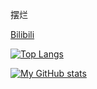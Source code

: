 摆烂

[Bilibili](https://space.bilibili.com/381759497)

[![Top Langs](https://github-readme-stats.vercel.app/api/top-langs/?username=kifuan&layout=compact)](https://github.com/anuraghazra/github-readme-stats)

[![My GitHub stats](https://github-readme-stats.vercel.app/api?username=kifuan)](https://github.com/anuraghazra/github-readme-stats)

<!--
**kifuan/kifuan** is a ✨ _special_ ✨ repository because its `README.md` (this file) appears on your GitHub profile.

Here are some ideas to get you started:

- 🔭 I’m currently working on ...
- 🌱 I’m currently learning ...
- 👯 I’m looking to collaborate on ...
- 🤔 I’m looking for help with ...
- 💬 Ask me about ...
- 📫 How to reach me: ...
- 😄 Pronouns: ...
- ⚡ Fun fact: ...
-->
